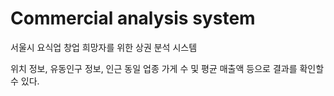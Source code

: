# Commercial analysis system
서울시 요식업 창업 희망자를 위한 상권 분석 시스템

위치 정보, 유동인구 정보, 인근 동일 업종 가게 수 및 평균 매출액 등으로 결과를 확인할 수 있다.
